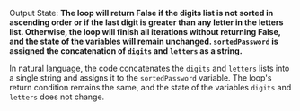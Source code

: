 Output State: **The loop will return False if the digits list is not sorted in ascending order or if the last digit is greater than any letter in the letters list. Otherwise, the loop will finish all iterations without returning False, and the state of the variables will remain unchanged. `sortedPassword` is assigned the concatenation of `digits` and `letters` as a string.**

In natural language, the code concatenates the `digits` and `letters` lists into a single string and assigns it to the `sortedPassword` variable. The loop's return condition remains the same, and the state of the variables `digits` and `letters` does not change.